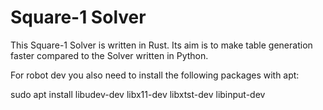 # Square-1 Solver

This Square-1 Solver is written in Rust.
Its aim is to make table generation faster compared to the Solver written in Python.

For robot dev you also need to install the following packages with apt:

sudo apt install libudev-dev libx11-dev libxtst-dev libinput-dev